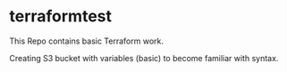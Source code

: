 # terraformtest

This Repo contains basic Terraform work. 

Creating S3 bucket with variables (basic) to become familiar with syntax. 
